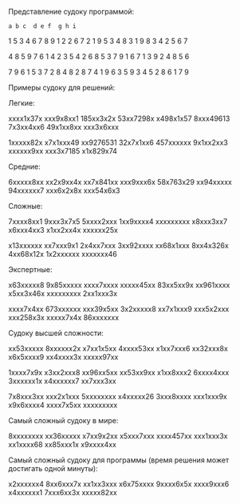 Представление судоку программой:

    a b c  d e f  g h i

1   5 3 4  6 7 8  9 1 2
2   6 7 2  1 9 5  3 4 8
3   1 9 8  3 4 2  5 6 7

4   8 5 9  7 6 1  4 2 3
5   4 2 6  8 5 3  7 9 1
6   7 1 3  9 2 4  8 5 6

7   9 6 1  5 3 7  2 8 4
8   2 8 7  4 1 9  6 3 5
9   3 4 5  2 8 6  1 7 9

Примеры судоку для решений:

Легкие:

xxxx1x37x
xxx9x8xx1
185xx3x2x
53xx7298x
x498x1x57
8xxx49613
7x3xx4xx6
49x1xx8xx
xxx3x6xxx

1xxxxx82x
x7x1xxx49
xx9276531
32x7x1xx6
457xxxxxx
9x1xx2xx3
xxxxxx9xx
xxx3x7185
x1x829x74

Средние:

6xxxxx8xx
xx2x9xx4x
xx7x841xx
xxx9xxx6x
58x763x29
xx94xxxxx
94xxxxxx7
xxx6x2x8x
xxx54x6x3

Сложные:

7xxxx8xx1
9xxx3x7x5
5xxxx2xxx
1xx9xxxx4
xxxxxxxxx
x8xxx3xx7
x6xxx4xx3
x1xx2xx4x
xxxxxx25x

x13xxxxxx
xx7xxx9x1
2x4xx7xxx
3xx92xxxx
xx68x1xxx
8xx4x326x
4xx68x12x
1x2xxxxxx
xxxxxxx46

Экспертные:

x63xxxxx8
9x85xxxxx
xxxx7xxxx
xxxxx45xx
83xx5xx9x
xx961xxxx
x5xx3x46x
xxxxxxxxx
2xx1xxx3x

xxxx7x4xx
673xxxxxx
xxx39x5xx
3x2xxxxx8
xx7x1xxx9
xxx5x2xxx
xxx258x3x
xxxxx7x4x
86xxxxxxx

Судоку высшей сложности:

xx53xxxxx
8xxxxxx2x
x7xx1x5xx
4xxxx53xx
x1xx7xxx6
xx32xxx8x
x6x5xxxx9
xx4xxxx3x
xxxxx97xx

1xxxx7x9x
x3xx2xxx8
xx96xx5xx
xx53xx9xx
x1xx8xxx2
6xxxx4xxx
3xxxxxx1x
x4xxxxxx7
xx7xxx3xx

7x8xxx3xx
xxx2x1xxx
5xxxxxxxx
x4xxxxx26
3xxx8xxxx
xxx1xxx9x
x9x6xxxx4
xxxx7x5xx
xxxxxxxxx

Самый сложный судоку в мире:

8xxxxxxxx
xx36xxxxx
x7xx9x2xx
x5xxx7xxx
xxxx457xx
xxx1xxx3x
xx1xxxx68
xx85xxx1x
x9xxxx4xx

Самый сложный судоку для программы (время решения может достигать одной минуты):

x2xxxxxx4
8xx6xxx7x
xx1xx3xxx
x6x75xxxx
9xxxx6x5x
xxxx9xxx6
x4xxxxxx1
7xxx6xx3x
xxxxx82xx
